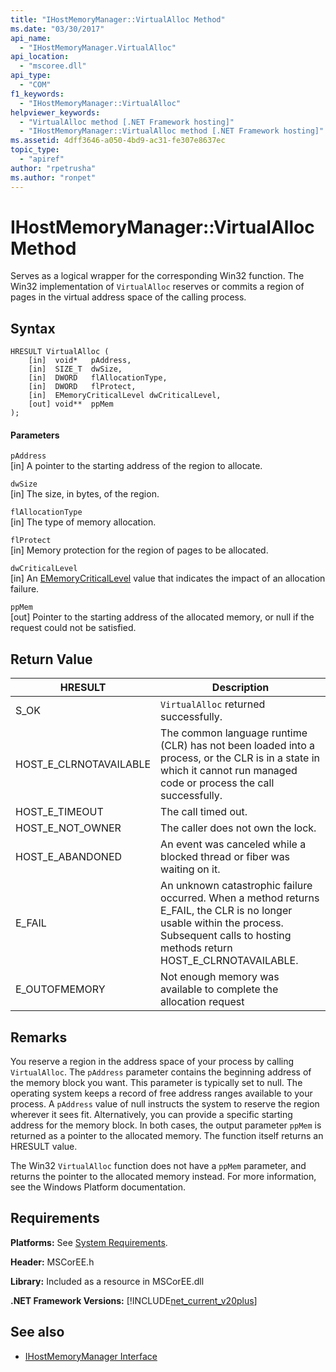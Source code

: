 ```yaml
---
title: "IHostMemoryManager::VirtualAlloc Method"
ms.date: "03/30/2017"
api_name: 
  - "IHostMemoryManager.VirtualAlloc"
api_location: 
  - "mscoree.dll"
api_type: 
  - "COM"
f1_keywords: 
  - "IHostMemoryManager::VirtualAlloc"
helpviewer_keywords: 
  - "VirtualAlloc method [.NET Framework hosting]"
  - "IHostMemoryManager::VirtualAlloc method [.NET Framework hosting]"
ms.assetid: 4dff3646-a050-4bd9-ac31-fe307e8637ec
topic_type: 
  - "apiref"
author: "rpetrusha"
ms.author: "ronpet"
---
```

# IHostMemoryManager::VirtualAlloc Method
Serves as a logical wrapper for the corresponding Win32 function. The Win32 implementation of `VirtualAlloc` reserves or commits a region of pages in the virtual address space of the calling process.  
  
## Syntax  
  
```  
HRESULT VirtualAlloc (  
    [in]  void*   pAddress,  
    [in]  SIZE_T  dwSize,  
    [in]  DWORD   flAllocationType,  
    [in]  DWORD   flProtect,  
    [in]  EMemoryCriticalLevel dwCriticalLevel,  
    [out] void**  ppMem  
);  
```  
  
#### Parameters  
 `pAddress`  
 [in] A pointer to the starting address of the region to allocate.  
  
 `dwSize`  
 [in] The size, in bytes, of the region.  
  
 `flAllocationType`  
 [in] The type of memory allocation.  
  
 `flProtect`  
 [in] Memory protection for the region of pages to be allocated.  
  
 `dwCriticalLevel`  
 [in] An [EMemoryCriticalLevel](../../../../docs/framework/unmanaged-api/hosting/ememorycriticallevel-enumeration.md) value that indicates the impact of an allocation failure.  
  
 `ppMem`  
 [out] Pointer to the starting address of the allocated memory, or null if the request could not be satisfied.  
  
## Return Value  
  
|HRESULT|Description|  
|-------------|-----------------|  
|S_OK|`VirtualAlloc` returned successfully.|  
|HOST_E_CLRNOTAVAILABLE|The common language runtime (CLR) has not been loaded into a process, or the CLR is in a state in which it cannot run managed code or process the call successfully.|  
|HOST_E_TIMEOUT|The call timed out.|  
|HOST_E_NOT_OWNER|The caller does not own the lock.|  
|HOST_E_ABANDONED|An event was canceled while a blocked thread or fiber was waiting on it.|  
|E_FAIL|An unknown catastrophic failure occurred. When a method returns E_FAIL, the CLR is no longer usable within the process. Subsequent calls to hosting methods return HOST_E_CLRNOTAVAILABLE.|  
|E_OUTOFMEMORY|Not enough memory was available to complete the allocation request|  
  
## Remarks  
 You reserve a region in the address space of your process by calling `VirtualAlloc`. The `pAddress` parameter contains the beginning address of the memory block you want. This parameter is typically set to null. The operating system keeps a record of free address ranges available to your process. A `pAddress` value of null instructs the system to reserve the region wherever it sees fit. Alternatively, you can provide a specific starting address for the memory block. In both cases, the output parameter `ppMem` is returned as a pointer to the allocated memory. The function itself returns an HRESULT value.  
  
 The Win32 `VirtualAlloc` function does not have a `ppMem` parameter, and returns the pointer to the allocated memory instead. For more information, see the Windows Platform documentation.  
  
## Requirements  
 **Platforms:** See [System Requirements](../../../../docs/framework/get-started/system-requirements.md).  
  
 **Header:** MSCorEE.h  
  
 **Library:** Included as a resource in MSCorEE.dll  
  
 **.NET Framework Versions:** [!INCLUDE[net_current_v20plus](../../../../includes/net-current-v20plus-md.md)]  
  
## See also
- [IHostMemoryManager Interface](../../../../docs/framework/unmanaged-api/hosting/ihostmemorymanager-interface.md)
